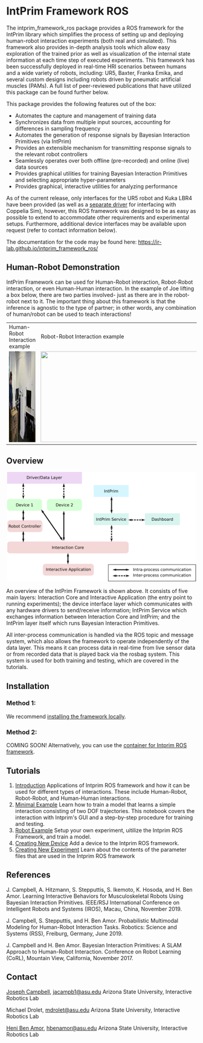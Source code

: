# IntPrim Framework ROS

The intprim_framework_ros package provides a ROS framework for the IntPrim library which simplifies the process of setting up and deploying human-robot interaction experiments (both real and simulated).
This framework also provides in-depth analysis tools which allow easy exploration of the trained prior as well as visualization of the internal state information at each time step of executed experiments.
This framework has been successfully deployed in real-time HRI scenarios between humans and a wide variety of robots, including: UR5, Baxter, Franka Emika, and several custom designs including robots driven by pneumatic artificial muscles (PAMs).
A full list of peer-reviewed publications that have utilized this package can be found further below.

This package provides the following features out of the box:
* Automates the capture and management of training data
* Synchronizes data from multiple input sources, accounting for differences in sampling frequency
* Automates the generation of response signals by Bayesian Interaction Primitives (via IntPrim)
* Provides an extensible mechanism for transmitting response signals to the relevant robot controllers
* Seamlessly operates over both offline (pre-recorded) and online (live) data sources
* Provides graphical utilities for training Bayesian Interaction Primitives and selecting appropriate hyper-parameters
* Provides graphical, interactive utilities for analyzing performance

As of the current release, only interfaces for the UR5 robot and Kuka LBR4 have been provided (as well as a [separate driver](https://github.com/ir-lab/irl_robot_drivers) for interfacing with Coppelia Sim), however, this ROS framework was designed to be as easy as possible to extend to accommodate other requirements and experimental setups.
Furthermore, additional device interfaces may be available upon request (refer to contact information below).

The documentation for the code may be found here: https://ir-lab.github.io/intprim_framework_ros/

## Human-Robot Demonstration
IntPrim Framework can be used for Human-Robot interaction, Robot-Robot interaction, or even Human-Human interaction. In the example of Joe lifting a box below, there are two parties involved- just as there are in the robot-robot next to it. The important thing about this framework is that the inference is agnostic to the type of partner; in other words, any combination of human/robot can be used to teach interactions!

<table>
  <tr>
    <center><td>Human-Robot Interaction example</td></center>
    <center><td>Robot-Robot Interaction example</td></center>
  </tr>
  <tr>
    <td><img src="docs/media/box_lq.gif" width="480" height="240"/></td>
    <td><img src="docs/media/test1.gif" width="480" height="240"/></td>
  </tr>
 </table>


## Overview
<p align="center">
  <img src="docs/media/overview.png?raw=true" width="500"/>
</p>

An overview of the IntPrim Framework is shown above.
It consists of five main layers: Interaction Core and Interactive Application (the entry point to running experiments); the device interface layer which communicates with any hardware drivers to send/receive information; IntPrim Service which exchanges information between Interaction Core and IntPrim; and the IntPrim layer itself which runs Bayesian Interaction Primitives.

All inter-process communication is handled via the ROS topic and message system, which also allows the framework to operate independently of the data layer.
This means it can process data in real-time from live sensor data or from recorded data that is played back via the rosbag system.
This system is used for both training and testing, which are covered in the tutorials.

## Installation

### Method 1:
We recommend [installing the framework locally](docs/tutorials/sub_tutorials/install_locally.md).

### Method 2:
COMING SOON! Alternatively, you can use the [container for Intprim ROS framework](docs/tutorials/sub_tutorials/install_container.md).


## Tutorials

1. [Introduction](docs/tutorials/1_introduction.md)
Applications of Intprim ROS framework and how it can be used for different types of interactions. These include Human-Robot, Robot-Robot, and Human-Human interactions.
2. [Minimal Example](docs/tutorials/2_minimal_example.md)
Learn how to train a model that learns a simple interaction consisting of two DOF trajectories. This notebook covers the interaction with Intprim's GUI and a step-by-step procedure for training and testing.
3. [Robot Example](docs/tutorials/3_robot_example.md)
Setup your own experiment, uitilize the Intprim ROS Framework, and train a model.
4. [Creating New Device](docs/tutorials/4_creating_new_device.md)
Add a device to the Intprim ROS framework.
5. [Creating New Experiment](docs/tutorials/5_creating_new_experiment.md)
Learn about the contents of the parameter files that are used in the Intprim ROS framework


## References

J. Campbell, A. Hitzmann, S. Stepputtis, S. Ikemoto, K. Hosoda, and H. Ben Amor. Learning Interactive Behaviors for Musculoskeletal Robots Using Bayesian Interaction Primitives. IEEE/RSJ International Conference on Intelligent Robots and Systems (IROS), Macau, China, November 2019.

J. Campbell, S. Stepputtis, and H. Ben Amor. Probabilistic Multimodal Modeling for Human-Robot Interaction Tasks. Robotics: Science and Systems (RSS), Freiburg, Germany, June 2019.

J. Campbell and H. Ben Amor. Bayesian Interaction Primitives: A SLAM Approach to Human-Robot Interaction. Conference on Robot Learning (CoRL), Mountain View, California, November 2017.

## Contact
[Joseph Campbell](https://sites.google.com/asu.edu/jcampbell/), <jacampb1@asu.edu>
Arizona State University, Interactive Robotics Lab

Michael Drolet, <mdrolet@asu.edu>
Arizona State University, Interactive Robotics Lab

[Heni Ben Amor](http://henibenamor.weebly.com/), <hbenamor@asu.edu>
Arizona State University, Interactive Robotics Lab
